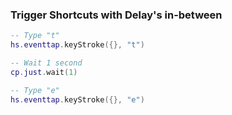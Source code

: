 ### Trigger Shortcuts with Delay's in-between

```lua
-- Type "t"
hs.eventtap.keyStroke({}, "t")

-- Wait 1 second
cp.just.wait(1)

-- Type "e"
hs.eventtap.keyStroke({}, "e")
```